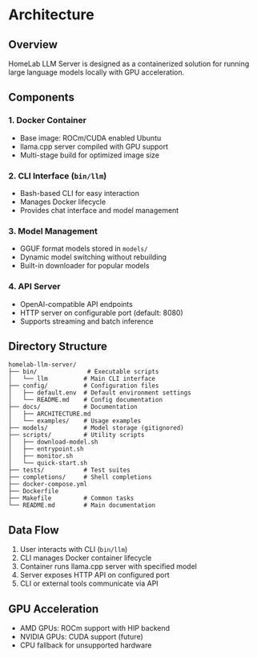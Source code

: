 # Architecture

## Overview

HomeLab LLM Server is designed as a containerized solution for running large language models locally with GPU acceleration.

## Components

### 1. Docker Container
- Base image: ROCm/CUDA enabled Ubuntu
- llama.cpp server compiled with GPU support
- Multi-stage build for optimized image size

### 2. CLI Interface (`bin/llm`)
- Bash-based CLI for easy interaction
- Manages Docker lifecycle
- Provides chat interface and model management

### 3. Model Management
- GGUF format models stored in `models/`
- Dynamic model switching without rebuilding
- Built-in downloader for popular models

### 4. API Server
- OpenAI-compatible API endpoints
- HTTP server on configurable port (default: 8080)
- Supports streaming and batch inference

## Directory Structure

```
homelab-llm-server/
├── bin/              # Executable scripts
│   └── llm          # Main CLI interface
├── config/          # Configuration files
│   ├── default.env  # Default environment settings
│   └── README.md    # Config documentation
├── docs/            # Documentation
│   ├── ARCHITECTURE.md
│   └── examples/    # Usage examples
├── models/          # Model storage (gitignored)
├── scripts/         # Utility scripts
│   ├── download-model.sh
│   ├── entrypoint.sh
│   ├── monitor.sh
│   └── quick-start.sh
├── tests/           # Test suites
├── completions/     # Shell completions
├── docker-compose.yml
├── Dockerfile
├── Makefile         # Common tasks
└── README.md        # Main documentation
```

## Data Flow

1. User interacts with CLI (`bin/llm`)
2. CLI manages Docker container lifecycle
3. Container runs llama.cpp server with specified model
4. Server exposes HTTP API on configured port
5. CLI or external tools communicate via API

## GPU Acceleration

- AMD GPUs: ROCm support with HIP backend
- NVIDIA GPUs: CUDA support (future)
- CPU fallback for unsupported hardware
